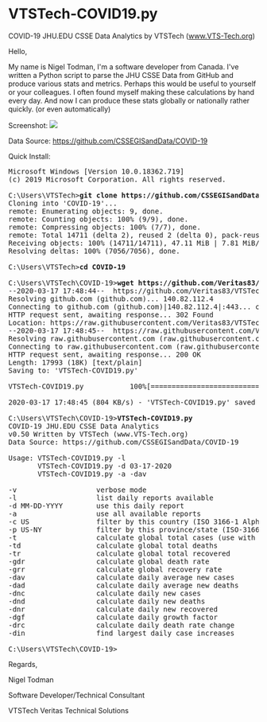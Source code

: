 # VTSTech-COVID19.py
 COVID-19 JHU.EDU CSSE Data Analytics by VTSTech (www.VTS-Tech.org) 

Hello,

My name is Nigel Todman, I'm a software developer from Canada. I've written a Python script to parse the JHU CSSE Data from GitHub and produce various stats and metrics. Perhaps this would be useful to yourself or your colleagues. I often found myself making these calculations by hand every day. And now I can produce these stats globally or nationally rather quickly. (or even automatically)

Screenshot: <img src="https://i.gyazo.com/49e85c5955e71c01daf9071348d32404.png">

Data Source: https://github.com/CSSEGISandData/COVID-19

Quick Install:

<pre>
Microsoft Windows [Version 10.0.18362.719]
(c) 2019 Microsoft Corporation. All rights reserved.

C:\Users\VTSTech><b>git clone https://github.com/CSSEGISandData/COVID-19</b>
Cloning into 'COVID-19'...
remote: Enumerating objects: 9, done.
remote: Counting objects: 100% (9/9), done.
remote: Compressing objects: 100% (7/7), done.
remote: Total 14711 (delta 2), reused 2 (delta 0), pack-reused 14702
Receiving objects: 100% (14711/14711), 47.11 MiB | 7.81 MiB/s, done.
Resolving deltas: 100% (7056/7056), done.

C:\Users\VTSTech><b>cd COVID-19</b>

C:\Users\VTSTech\COVID-19><b>wget https://github.com/Veritas83/VTSTech-COVID19.py/raw/master/VTSTech-COVID19.py</b>
--2020-03-17 17:48:44--  https://github.com/Veritas83/VTSTech-COVID19.py/raw/master/VTSTech-COVID19.py
Resolving github.com (github.com)... 140.82.112.4
Connecting to github.com (github.com)|140.82.112.4|:443... connected.
HTTP request sent, awaiting response... 302 Found
Location: https://raw.githubusercontent.com/Veritas83/VTSTech-COVID19.py/master/VTSTech-COVID19.py [following]
--2020-03-17 17:48:45--  https://raw.githubusercontent.com/Veritas83/VTSTech-COVID19.py/master/VTSTech-COVID19.py
Resolving raw.githubusercontent.com (raw.githubusercontent.com)... 151.101.124.133
Connecting to raw.githubusercontent.com (raw.githubusercontent.com)|151.101.124.133|:443... connected.
HTTP request sent, awaiting response... 200 OK
Length: 17993 (18K) [text/plain]
Saving to: 'VTSTech-COVID19.py'

VTSTech-COVID19.py           100%[============================================>]  17.57K  --.-KB/s    in 0.02s

2020-03-17 17:48:45 (804 KB/s) - 'VTSTech-COVID19.py' saved [17993/17993]

C:\Users\VTSTech\COVID-19><b>VTSTech-COVID19.py</b>
COVID-19 JHU.EDU CSSE Data Analytics
v0.50 Written by VTSTech (www.VTS-Tech.org)
Data Source: https://github.com/CSSEGISandData/COVID-19

Usage: VTSTech-COVID19.py -l
       VTSTech-COVID19.py -d 03-17-2020
       VTSTech-COVID19.py -a -dav

-v                   verbose mode
-l                   list daily reports available
-d MM-DD-YYYY        use this daily report
-a                   use all available reports
-c US                filter by this country (ISO 3166-1 Alpha-2)
-p US-NY             filter by this province/state (ISO-3166-2)
-t                   calculate global total cases (use with -c or -p to filter)
-td                  calculate global total deaths
-tr                  calculate global total recovered
-gdr                 calculate global death rate
-grr                 calculate global recovery rate
-dav                 calculate daily average new cases
-dad                 calculate daily average new deaths
-dnc                 calculate daily new cases
-dnd                 calculate daily new deaths
-dnr                 calculate daily new recovered
-dgf                 calculate daily growth factor
-drc                 calculate daily death rate change
-din                 find largest daily case increases

C:\Users\VTSTech\COVID-19></pre>

Regards,

Nigel Todman

Software Developer/Technical Consultant

VTSTech Veritas Technical Solutions
